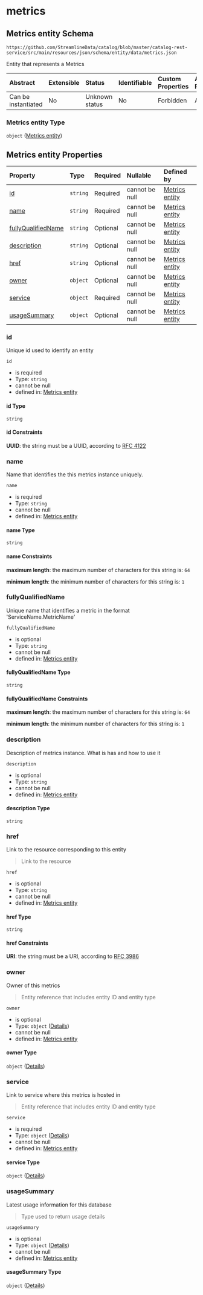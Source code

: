 # metrics

## Metrics entity Schema

```text
https://github.com/StreamlineData/catalog/blob/master/catalog-rest-service/src/main/resources/json/schema/entity/data/metrics.json
```

Entity that represents a Metrics

| Abstract | Extensible | Status | Identifiable | Custom Properties | Additional Properties | Access Restrictions | Defined In |
| :--- | :--- | :--- | :--- | :--- | :--- | :--- | :--- |
| Can be instantiated | No | Unknown status | No | Forbidden | Allowed | none | [metrics.json](https://github.com/parthp2107/jsonTesting/tree/982c19ce17ac8d846e924786a3bf1598f2ce11b7/Entities/out/entity/data/metrics.json) |

### Metrics entity Type

`object` \([Metrics entity](metrics.md)\)

## Metrics entity Properties

| Property | Type | Required | Nullable | Defined by |
| :--- | :--- | :--- | :--- | :--- |
| [id](metrics.md#id) | `string` | Required | cannot be null | [Metrics entity](../../types/common/common-definitions-uuid.md) |
| [name](metrics.md#name) | `string` | Required | cannot be null | [Metrics entity](metrics-properties-name.md) |
| [fullyQualifiedName](metrics.md#fullyqualifiedname) | `string` | Optional | cannot be null | [Metrics entity](metrics-properties-fullyqualifiedname.md) |
| [description](metrics.md#description) | `string` | Optional | cannot be null | [Metrics entity](metrics-properties-description.md) |
| [href](metrics.md#href) | `string` | Optional | cannot be null | [Metrics entity](../../types/common/common-definitions-href.md) |
| [owner](metrics.md#owner) | `object` | Optional | cannot be null | [Metrics entity](../../types/common/common-definitions-entityreference.md) |
| [service](metrics.md#service) | `object` | Required | cannot be null | [Metrics entity](../../types/common/common-definitions-entityreference.md) |
| [usageSummary](metrics.md#usagesummary) | `object` | Optional | cannot be null | [Metrics entity](../../types/common/common-definitions-usagedetails.md) |

### id

Unique id used to identify an entity

`id`

* is required
* Type: `string`
* cannot be null
* defined in: [Metrics entity](../../types/common/common-definitions-uuid.md)

#### id Type

`string`

#### id Constraints

**UUID**: the string must be a UUID, according to [RFC 4122](https://tools.ietf.org/html/rfc4122)

### name

Name that identifies the this metrics instance uniquely.

`name`

* is required
* Type: `string`
* cannot be null
* defined in: [Metrics entity](metrics-properties-name.md)

#### name Type

`string`

#### name Constraints

**maximum length**: the maximum number of characters for this string is: `64`

**minimum length**: the minimum number of characters for this string is: `1`

### fullyQualifiedName

Unique name that identifies a metric in the format 'ServiceName.MetricName'

`fullyQualifiedName`

* is optional
* Type: `string`
* cannot be null
* defined in: [Metrics entity](metrics-properties-fullyqualifiedname.md)

#### fullyQualifiedName Type

`string`

#### fullyQualifiedName Constraints

**maximum length**: the maximum number of characters for this string is: `64`

**minimum length**: the minimum number of characters for this string is: `1`

### description

Description of metrics instance. What is has and how to use it

`description`

* is optional
* Type: `string`
* cannot be null
* defined in: [Metrics entity](metrics-properties-description.md)

#### description Type

`string`

### href

Link to the resource corresponding to this entity

> Link to the resource

`href`

* is optional
* Type: `string`
* cannot be null
* defined in: [Metrics entity](../../types/common/common-definitions-href.md)

#### href Type

`string`

#### href Constraints

**URI**: the string must be a URI, according to [RFC 3986](https://tools.ietf.org/html/rfc3986)

### owner

Owner of this metrics

> Entity reference that includes entity ID and entity type

`owner`

* is optional
* Type: `object` \([Details](../../types/common/common-definitions-entityreference.md)\)
* cannot be null
* defined in: [Metrics entity](../../types/common/common-definitions-entityreference.md)

#### owner Type

`object` \([Details](../../types/common/common-definitions-entityreference.md)\)

### service

Link to service where this metrics is hosted in

> Entity reference that includes entity ID and entity type

`service`

* is required
* Type: `object` \([Details](../../types/common/common-definitions-entityreference.md)\)
* cannot be null
* defined in: [Metrics entity](../../types/common/common-definitions-entityreference.md)

#### service Type

`object` \([Details](../../types/common/common-definitions-entityreference.md)\)

### usageSummary

Latest usage information for this database

> Type used to return usage details

`usageSummary`

* is optional
* Type: `object` \([Details](../../types/common/common-definitions-usagedetails.md)\)
* cannot be null
* defined in: [Metrics entity](../../types/common/common-definitions-usagedetails.md)

#### usageSummary Type

`object` \([Details](../../types/common/common-definitions-usagedetails.md)\)

